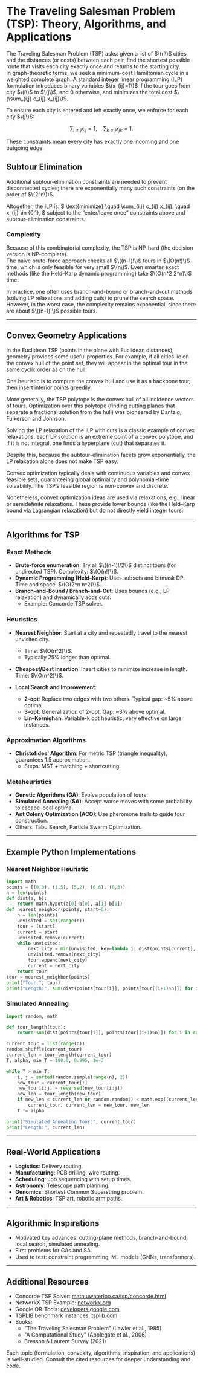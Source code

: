 # The Traveling Salesman Problem (TSP): Theory, Algorithms, and Applications

The Traveling Salesman Problem (TSP) asks: given a list of $\(n\)$ cities and the distances (or costs) between each pair, find the shortest possible route that visits each city exactly once and returns to the starting city.  
In graph-theoretic terms, we seek a minimum-cost Hamiltonian cycle in a weighted complete graph. A standard integer linear programming (ILP) formulation introduces binary variables $\(x_{ij}=1\)$ if the tour goes from city $\(i\)$ to $\(j\)$, and 0 otherwise, and minimizes the total cost $\(\sum_{i,j} c_{ij} x_{ij}\)$.

To ensure each city is entered and left exactly once, we enforce for each city $\(j\)$:

$$
\sum_{i \neq j} x_{ij} = 1, \quad \sum_{k \neq j} x_{jk} = 1.
$$

These constraints mean every city has exactly one incoming and one outgoing edge.

## Subtour Elimination

Additional subtour-elimination constraints are needed to prevent disconnected cycles; there are exponentially many such constraints (on the order of $\(2^n\))$.

Altogether, the ILP is:
$
\text{minimize} \quad \sum_{i,j} c_{ij} x_{ij}, \quad x_{ij} \in \{0,1\},
$
subject to the “enter/leave once” constraints above and subtour-elimination constraints.

### Complexity

Because of this combinatorial complexity, the TSP is NP-hard (the decision version is NP-complete).  
The naive brute-force approach checks all $\((n-1)!\)$ tours in $\(O(n!)\)$ time, which is only feasible for very small $\(n\)$. Even smarter exact methods (like the Held–Karp dynamic programming) take $\(O(n^2 2^n)\)$ time.

In practice, one often uses branch-and-bound or branch-and-cut methods (solving LP relaxations and adding cuts) to prune the search space. However, in the worst case, the complexity remains exponential, since there are about $\((n-1)!\)$ possible tours.

---

## Convex Geometry Applications

In the Euclidean TSP (points in the plane with Euclidean distances), geometry provides some useful properties. For example, if all cities lie on the convex hull of the point set, they will appear in the optimal tour in the same cyclic order as on the hull.

One heuristic is to compute the convex hull and use it as a backbone tour, then insert interior points greedily.

More generally, the TSP polytope is the convex hull of all incidence vectors of tours. Optimization over this polytope (finding cutting planes that separate a fractional solution from the hull) was pioneered by Dantzig, Fulkerson and Johnson.

Solving the LP relaxation of the ILP with cuts is a classic example of convex relaxations: each LP solution is an extreme point of a convex polytope, and if it is not integral, one finds a hyperplane (cut) that separates it.

Despite this, because the subtour-elimination facets grow exponentially, the LP relaxation alone does not make TSP easy.

Convex optimization typically deals with continuous variables and convex feasible sets, guaranteeing global optimality and polynomial-time solvability. The TSP’s feasible region is non-convex and discrete.

Nonetheless, convex optimization ideas are used via relaxations, e.g., linear or semidefinite relaxations. These provide lower bounds (like the Held–Karp bound via Lagrangian relaxation) but do not directly yield integer tours.

---

## Algorithms for TSP

### Exact Methods

- **Brute-force enumeration**: Try all $\((n-1)!/2\)$ distinct tours (for undirected TSP). Complexity: $\(O(n!)\)$.
- **Dynamic Programming (Held–Karp)**: Uses subsets and bitmask DP. Time and space: $\(O(2^n n^2)\)$.
- **Branch-and-Bound / Branch-and-Cut**: Uses bounds (e.g., LP relaxation) and dynamically adds cuts.
  - Example: Concorde TSP solver.

### Heuristics

- **Nearest Neighbor**: Start at a city and repeatedly travel to the nearest unvisited city.
  - Time: $\(O(n^2)\)$.
  - Typically 25% longer than optimal.

- **Cheapest/Best Insertion**: Insert cities to minimize increase in length. Time: $\(O(n^2)\)$.

- **Local Search and Improvement**:
  - **2-opt**: Replace two edges with two others. Typical gap: ~5% above optimal.
  - **3-opt**: Generalization of 2-opt. Gap: ~3% above optimal.
  - **Lin–Kernighan**: Variable-k opt heuristic; very effective on large instances.

### Approximation Algorithms

- **Christofides' Algorithm**: For metric TSP (triangle inequality), guarantees 1.5 approximation.
  - Steps: MST + matching + shortcutting.

### Metaheuristics

- **Genetic Algorithms (GA)**: Evolve population of tours.
- **Simulated Annealing (SA)**: Accept worse moves with some probability to escape local optima.
- **Ant Colony Optimization (ACO)**: Use pheromone trails to guide tour construction.
- Others: Tabu Search, Particle Swarm Optimization.

---

## Example Python Implementations

### Nearest Neighbor Heuristic

```python
import math
points = [(0,0), (1,5), (5,2), (6,6), (8,3)]
n = len(points)
def dist(a, b):
    return math.hypot(a[0]-b[0], a[1]-b[1])
def nearest_neighbor(points, start=0):
    n = len(points)
    unvisited = set(range(n))
    tour = [start]
    current = start
    unvisited.remove(current)
    while unvisited:
        next_city = min(unvisited, key=lambda j: dist(points[current], points[j]))
        unvisited.remove(next_city)
        tour.append(next_city)
        current = next_city
    return tour
tour = nearest_neighbor(points)
print("Tour:", tour)
print("Length:", sum(dist(points[tour[i]], points[tour[(i+1)%n]]) for i in range(n)))
```

### Simulated Annealing

```python
import random, math

def tour_length(tour):
    return sum(dist(points[tour[i]], points[tour[(i+1)%n]]) for i in range(n))

current_tour = list(range(n))
random.shuffle(current_tour)
current_len = tour_length(current_tour)
T, alpha, min_T = 100.0, 0.995, 1e-3

while T > min_T:
    i, j = sorted(random.sample(range(n), 2))
    new_tour = current_tour[:]
    new_tour[i:j] = reversed(new_tour[i:j])
    new_len = tour_length(new_tour)
    if new_len < current_len or random.random() < math.exp((current_len - new_len) / T):
        current_tour, current_len = new_tour, new_len
    T *= alpha

print("Simulated Annealing Tour:", current_tour)
print("Length:", current_len)
```

---

## Real-World Applications

- **Logistics**: Delivery routing.
- **Manufacturing**: PCB drilling, wire routing.
- **Scheduling**: Job sequencing with setup times.
- **Astronomy**: Telescope path planning.
- **Genomics**: Shortest Common Superstring problem.
- **Art & Robotics**: TSP art, robotic arm paths.

---

## Algorithmic Inspirations

- Motivated key advances: cutting-plane methods, branch-and-bound, local search, simulated annealing.
- First problems for GAs and SA.
- Used to test: constraint programming, ML models (GNNs, transformers).

---

## Additional Resources

- Concorde TSP Solver: [math.uwaterloo.ca/tsp/concorde.html](https://www.math.uwaterloo.ca/tsp/concorde.html)
- NetworkX TSP Example: [networkx.org](https://networkx.org/documentation/stable/auto_examples/drawing/plot_tsp.html)
- Google OR-Tools: [developers.google.com](https://developers.google.com/optimization/routing/tsp)
- TSPLIB benchmark instances: [tsplib.com](http://www.tsplib.com)
- Books:
  - "The Traveling Salesman Problem" (Lawler et al., 1985)
  - "A Computational Study" (Applegate et al., 2006)
  - Bresson & Laurent Survey (2021)

Each topic (formulation, convexity, algorithms, inspiration, and applications) is well-studied. Consult the cited resources for deeper understanding and code.
